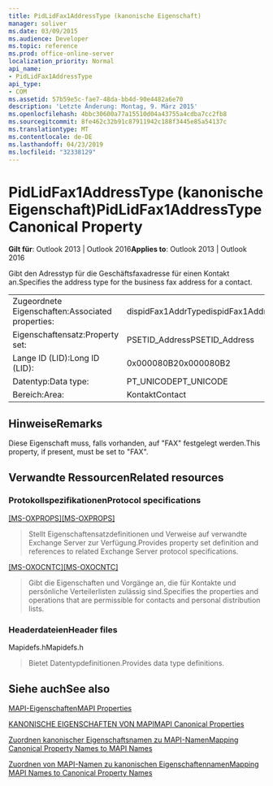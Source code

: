 ```yaml
---
title: PidLidFax1AddressType (kanonische Eigenschaft)
manager: soliver
ms.date: 03/09/2015
ms.audience: Developer
ms.topic: reference
ms.prod: office-online-server
localization_priority: Normal
api_name:
- PidLidFax1AddressType
api_type:
- COM
ms.assetid: 57b59e5c-fae7-48da-bb4d-90e4482a6e70
description: 'Letzte Änderung: Montag, 9. März 2015'
ms.openlocfilehash: 4bbc30600a77a15510d04a43755a4cdba7cc2fb8
ms.sourcegitcommit: 8fe462c32b91c87911942c188f3445e85a54137c
ms.translationtype: MT
ms.contentlocale: de-DE
ms.lasthandoff: 04/23/2019
ms.locfileid: "32338129"
---
```

# <a name="pidlidfax1addresstype-canonical-property"></a><span data-ttu-id="ad6bb-103">PidLidFax1AddressType (kanonische Eigenschaft)</span><span class="sxs-lookup"><span data-stu-id="ad6bb-103">PidLidFax1AddressType Canonical Property</span></span>

  
  
<span data-ttu-id="ad6bb-104">**Gilt für**: Outlook 2013 | Outlook 2016</span><span class="sxs-lookup"><span data-stu-id="ad6bb-104">**Applies to**: Outlook 2013 | Outlook 2016</span></span> 
  
<span data-ttu-id="ad6bb-105">Gibt den Adresstyp für die Geschäftsfaxadresse für einen Kontakt an.</span><span class="sxs-lookup"><span data-stu-id="ad6bb-105">Specifies the address type for the business fax address for a contact.</span></span>
  
|||
|:-----|:-----|
|<span data-ttu-id="ad6bb-106">Zugeordnete Eigenschaften:</span><span class="sxs-lookup"><span data-stu-id="ad6bb-106">Associated properties:</span></span>  <br/> |<span data-ttu-id="ad6bb-107">dispidFax1AddrType</span><span class="sxs-lookup"><span data-stu-id="ad6bb-107">dispidFax1AddrType</span></span>  <br/> |
|<span data-ttu-id="ad6bb-108">Eigenschaftensatz:</span><span class="sxs-lookup"><span data-stu-id="ad6bb-108">Property set:</span></span>  <br/> |<span data-ttu-id="ad6bb-109">PSETID_Address</span><span class="sxs-lookup"><span data-stu-id="ad6bb-109">PSETID_Address</span></span>  <br/> |
|<span data-ttu-id="ad6bb-110">Lange ID (LID):</span><span class="sxs-lookup"><span data-stu-id="ad6bb-110">Long ID (LID):</span></span>  <br/> |<span data-ttu-id="ad6bb-111">0x000080B2</span><span class="sxs-lookup"><span data-stu-id="ad6bb-111">0x000080B2</span></span>  <br/> |
|<span data-ttu-id="ad6bb-112">Datentyp:</span><span class="sxs-lookup"><span data-stu-id="ad6bb-112">Data type:</span></span>  <br/> |<span data-ttu-id="ad6bb-113">PT_UNICODE</span><span class="sxs-lookup"><span data-stu-id="ad6bb-113">PT_UNICODE</span></span>  <br/> |
|<span data-ttu-id="ad6bb-114">Bereich:</span><span class="sxs-lookup"><span data-stu-id="ad6bb-114">Area:</span></span>  <br/> |<span data-ttu-id="ad6bb-115">Kontakt</span><span class="sxs-lookup"><span data-stu-id="ad6bb-115">Contact</span></span>  <br/> |
   
## <a name="remarks"></a><span data-ttu-id="ad6bb-116">Hinweise</span><span class="sxs-lookup"><span data-stu-id="ad6bb-116">Remarks</span></span>

<span data-ttu-id="ad6bb-117">Diese Eigenschaft muss, falls vorhanden, auf "FAX" festgelegt werden.</span><span class="sxs-lookup"><span data-stu-id="ad6bb-117">This property, if present, must be set to "FAX".</span></span>
  
## <a name="related-resources"></a><span data-ttu-id="ad6bb-118">Verwandte Ressourcen</span><span class="sxs-lookup"><span data-stu-id="ad6bb-118">Related resources</span></span>

### <a name="protocol-specifications"></a><span data-ttu-id="ad6bb-119">Protokollspezifikationen</span><span class="sxs-lookup"><span data-stu-id="ad6bb-119">Protocol specifications</span></span>

<span data-ttu-id="ad6bb-120">[[MS-OXPROPS]](https://msdn.microsoft.com/library/f6ab1613-aefe-447d-a49c-18217230b148%28Office.15%29.aspx)</span><span class="sxs-lookup"><span data-stu-id="ad6bb-120">[[MS-OXPROPS]](https://msdn.microsoft.com/library/f6ab1613-aefe-447d-a49c-18217230b148%28Office.15%29.aspx)</span></span>
  
> <span data-ttu-id="ad6bb-121">Stellt Eigenschaftensatzdefinitionen und Verweise auf verwandte Exchange Server zur Verfügung.</span><span class="sxs-lookup"><span data-stu-id="ad6bb-121">Provides property set definition and references to related Exchange Server protocol specifications.</span></span>
    
<span data-ttu-id="ad6bb-122">[[MS-OXOCNTC]](https://msdn.microsoft.com/library/9b636532-9150-4836-9635-9c9b756c9ccf%28Office.15%29.aspx)</span><span class="sxs-lookup"><span data-stu-id="ad6bb-122">[[MS-OXOCNTC]](https://msdn.microsoft.com/library/9b636532-9150-4836-9635-9c9b756c9ccf%28Office.15%29.aspx)</span></span>
  
> <span data-ttu-id="ad6bb-123">Gibt die Eigenschaften und Vorgänge an, die für Kontakte und persönliche Verteilerlisten zulässig sind.</span><span class="sxs-lookup"><span data-stu-id="ad6bb-123">Specifies the properties and operations that are permissible for contacts and personal distribution lists.</span></span>
    
### <a name="header-files"></a><span data-ttu-id="ad6bb-124">Headerdateien</span><span class="sxs-lookup"><span data-stu-id="ad6bb-124">Header files</span></span>

<span data-ttu-id="ad6bb-125">Mapidefs.h</span><span class="sxs-lookup"><span data-stu-id="ad6bb-125">Mapidefs.h</span></span>
  
> <span data-ttu-id="ad6bb-126">Bietet Datentypdefinitionen.</span><span class="sxs-lookup"><span data-stu-id="ad6bb-126">Provides data type definitions.</span></span>
    
## <a name="see-also"></a><span data-ttu-id="ad6bb-127">Siehe auch</span><span class="sxs-lookup"><span data-stu-id="ad6bb-127">See also</span></span>



[<span data-ttu-id="ad6bb-128">MAPI-Eigenschaften</span><span class="sxs-lookup"><span data-stu-id="ad6bb-128">MAPI Properties</span></span>](mapi-properties.md)
  
[<span data-ttu-id="ad6bb-129">KANONISCHE EIGENSCHAFTEN VON MAPI</span><span class="sxs-lookup"><span data-stu-id="ad6bb-129">MAPI Canonical Properties</span></span>](mapi-canonical-properties.md)
  
[<span data-ttu-id="ad6bb-130">Zuordnen kanonischer Eigenschaftsnamen zu MAPI-Namen</span><span class="sxs-lookup"><span data-stu-id="ad6bb-130">Mapping Canonical Property Names to MAPI Names</span></span>](mapping-canonical-property-names-to-mapi-names.md)
  
[<span data-ttu-id="ad6bb-131">Zuordnen von MAPI-Namen zu kanonischen Eigenschaftennamen</span><span class="sxs-lookup"><span data-stu-id="ad6bb-131">Mapping MAPI Names to Canonical Property Names</span></span>](mapping-mapi-names-to-canonical-property-names.md)

